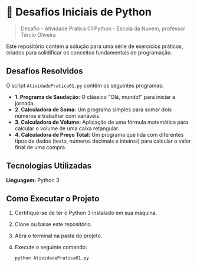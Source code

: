 # 🐍 Desafios Iniciais de Python

> Desafio - Atividade Prática 01 Python - Escola da Nuvem, professor Tércio Oliveira

Este repositório contém a solução para uma série de exercícios práticos, criados para solidificar os conceitos fundamentais de programação.

## Desafios Resolvidos

O script `AtividadePratica01.py` contém os seguintes programas:

* **1. Programa de Saudação:** O clássico "Olá, mundo!" para iniciar a jornada.
* **2. Calculadora de Soma:** Um programa simples para somar dois números e trabalhar com variáveis.
* **3. Calculadora de Volume:** Aplicação de uma fórmula matemática para calcular o volume de uma caixa retangular.
* **4. Calculadora de Preço Total:** Um programa que lida com diferentes tipos de dados (texto, números decimais e inteiros) para calcular o valor final de uma compra.

## Tecnologias Utilizadas

**Linguagem:** Python 3

## Como Executar o Projeto

1.  Certifique-se de ter o Python 3 instalado em sua máquina.
2.  Clone ou baixe este repositório.
3.  Abra o terminal na pasta do projeto.
4.  Execute o seguinte comando:

    ```bash
    python AtividadePratica01.py
    ```
